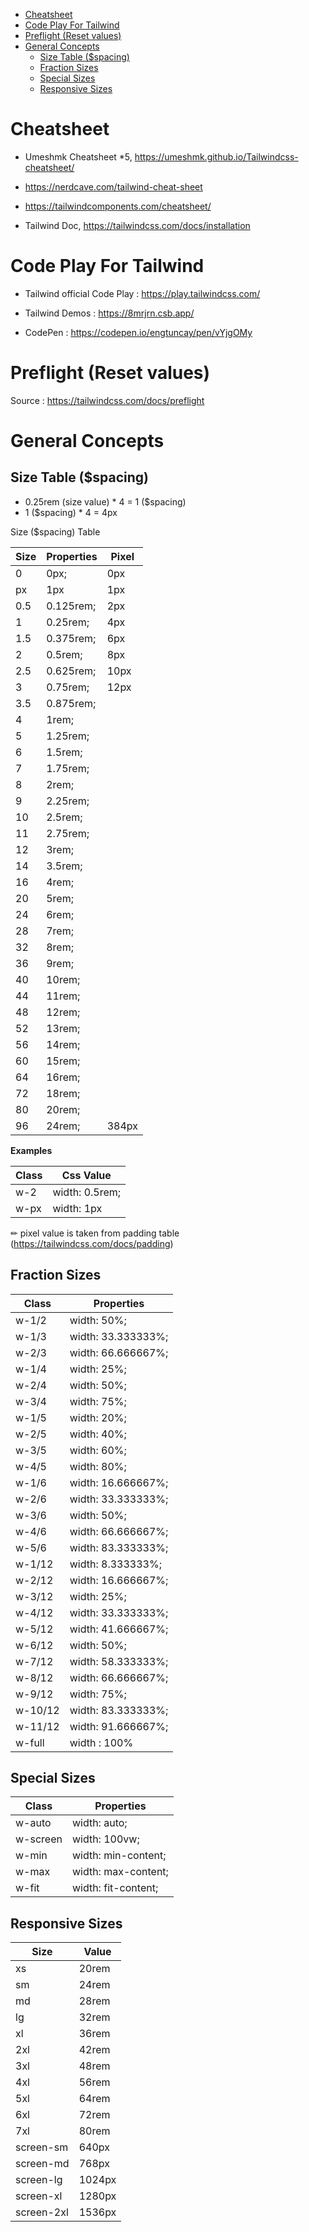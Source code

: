 
- [Cheatsheet](#cheatsheet)
- [Code Play For Tailwind](#code-play-for-tailwind)
- [Preflight (Reset values)](#preflight-reset-values)
- [General Concepts](#general-concepts)
  - [Size Table ($spacing)](#size-table-spacing)
  - [Fraction Sizes](#fraction-sizes)
  - [Special Sizes](#special-sizes)
  - [Responsive Sizes](#responsive-sizes)

# Cheatsheet

- Umeshmk Cheatsheet *5, https://umeshmk.github.io/Tailwindcss-cheatsheet/

- https://nerdcave.com/tailwind-cheat-sheet

- https://tailwindcomponents.com/cheatsheet/

- Tailwind Doc, https://tailwindcss.com/docs/installation



# Code Play For Tailwind

- Tailwind official Code Play : https://play.tailwindcss.com/

- Tailwind Demos : https://8mrjrn.csb.app/

- CodePen : https://codepen.io/engtuncay/pen/vYjgOMy

# Preflight (Reset values)

Source  : https://tailwindcss.com/docs/preflight

# General Concepts

## Size Table ($spacing)

- 0.25rem (size value) * 4 = 1 ($spacing)
- 1 ($spacing) * 4 = 4px

Size ($spacing) Table

Size | Properties | Pixel
-----|------------|------
0    | 0px;       | 0px
px   | 1px        | 1px
0.5  | 0.125rem;  | 2px
1    | 0.25rem;   | 4px
1.5  | 0.375rem;  | 6px
2    | 0.5rem;    | 8px
2.5  | 0.625rem;  | 10px
3    | 0.75rem;   | 12px
3.5  | 0.875rem;  |
4    | 1rem;      |
5    | 1.25rem;   |
6    | 1.5rem;    |
7    | 1.75rem;   |
8    | 2rem;      |
9    | 2.25rem;   |
10   | 2.5rem;    |
11   | 2.75rem;   |
12   | 3rem;      |
14   | 3.5rem;    |
16   | 4rem;      |
20   | 5rem;      |
24   | 6rem;      |
28   | 7rem;      |
32   | 8rem;      |
36   | 9rem;      |
40   | 10rem;     |
44   | 11rem;     |
48   | 12rem;     |
52   | 13rem;     |
56   | 14rem;     |
60   | 15rem;     |
64   | 16rem;     |
72   | 18rem;     |
80   | 20rem;     |
96   | 24rem;     | 384px

**Examples**

Class | Css Value
------|---------------
w-2   | width: 0.5rem;
w-px  | width: 1px


✏ pixel value is taken from padding table (https://tailwindcss.com/docs/padding)

## Fraction Sizes

Class   | Properties
--------|-------------------
w-1/2   | width: 50%;
w-1/3   | width: 33.333333%;
w-2/3   | width: 66.666667%;
w-1/4   | width: 25%;
w-2/4   | width: 50%;
w-3/4   | width: 75%;
w-1/5   | width: 20%;
w-2/5   | width: 40%;
w-3/5   | width: 60%;
w-4/5   | width: 80%;
w-1/6   | width: 16.666667%;
w-2/6   | width: 33.333333%;
w-3/6   | width: 50%;
w-4/6   | width: 66.666667%;
w-5/6   | width: 83.333333%;
w-1/12  | width: 8.333333%;
w-2/12  | width: 16.666667%;
w-3/12  | width: 25%;
w-4/12  | width: 33.333333%;
w-5/12  | width: 41.666667%;
w-6/12  | width: 50%;
w-7/12  | width: 58.333333%;
w-8/12  | width: 66.666667%;
w-9/12  | width: 75%;
w-10/12 | width: 83.333333%;
w-11/12 | width: 91.666667%;
w-full  | width : 100%

## Special Sizes

Class    | Properties
---------|--------------------
w-auto   | width: auto;
w-screen | width: 100vw;
w-min    | width: min-content;
w-max    | width: max-content;
w-fit    | width: fit-content;

## Responsive Sizes

Size       | Value
-----------|-------
xs         | 20rem
sm         | 24rem
md         | 28rem
lg         | 32rem
xl         | 36rem
2xl        | 42rem
3xl        | 48rem
4xl        | 56rem
5xl        | 64rem
6xl        | 72rem
7xl        | 80rem
screen-sm  | 640px
screen-md  | 768px
screen-lg  | 1024px
screen-xl  | 1280px
screen-2xl | 1536px

